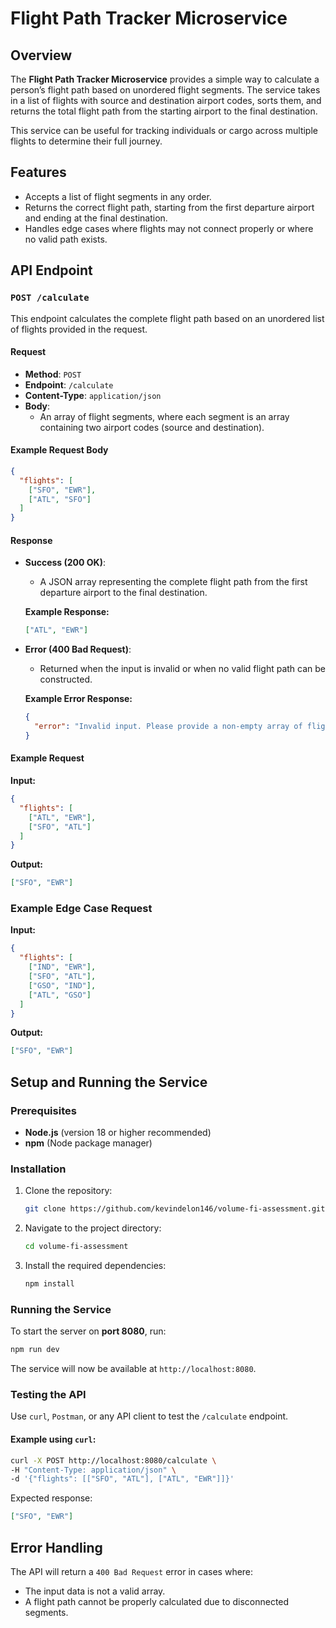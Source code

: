 # Flight Path Tracker Microservice

## Overview

The **Flight Path Tracker Microservice** provides a simple way to calculate a person’s flight path based on unordered flight segments. The service takes in a list of flights with source and destination airport codes, sorts them, and returns the total flight path from the starting airport to the final destination.

This service can be useful for tracking individuals or cargo across multiple flights to determine their full journey.

## Features

- Accepts a list of flight segments in any order.
- Returns the correct flight path, starting from the first departure airport and ending at the final destination.
- Handles edge cases where flights may not connect properly or where no valid path exists.

## API Endpoint

### `POST /calculate`

This endpoint calculates the complete flight path based on an unordered list of flights provided in the request.

#### Request

- **Method**: `POST`
- **Endpoint**: `/calculate`
- **Content-Type**: `application/json`
- **Body**:
  - An array of flight segments, where each segment is an array containing two airport codes (source and destination).

#### Example Request Body

```json
{
  "flights": [
    ["SFO", "EWR"],
    ["ATL", "SFO"]
  ]
}
```

#### Response

- **Success (200 OK)**:

  - A JSON array representing the complete flight path from the first departure airport to the final destination.

  **Example Response:**

  ```json
  ["ATL", "EWR"]
  ```

- **Error (400 Bad Request)**:

  - Returned when the input is invalid or when no valid flight path can be constructed.

  **Example Error Response:**

  ```json
  {
    "error": "Invalid input. Please provide a non-empty array of flights."
  }
  ```

#### Example Request

**Input:**

```json
{
  "flights": [
    ["ATL", "EWR"],
    ["SFO", "ATL"]
  ]
}
```

**Output:**

```json
["SFO", "EWR"]
```

### Example Edge Case Request

**Input:**

```json
{
  "flights": [
    ["IND", "EWR"],
    ["SFO", "ATL"],
    ["GSO", "IND"],
    ["ATL", "GSO"]
  ]
}
```

**Output:**

```json
["SFO", "EWR"]
```

## Setup and Running the Service

### Prerequisites

- **Node.js** (version 18 or higher recommended)
- **npm** (Node package manager)

### Installation

1. Clone the repository:

   ```bash
   git clone https://github.com/kevindelon146/volume-fi-assessment.git
   ```

2. Navigate to the project directory:

   ```bash
   cd volume-fi-assessment
   ```

3. Install the required dependencies:

   ```bash
   npm install
   ```

### Running the Service

To start the server on **port 8080**, run:

```bash
npm run dev
```

The service will now be available at `http://localhost:8080`.

### Testing the API

Use `curl`, `Postman`, or any API client to test the `/calculate` endpoint.

#### Example using `curl`:

```bash
curl -X POST http://localhost:8080/calculate \
-H "Content-Type: application/json" \
-d '{"flights": [["SFO", "ATL"], ["ATL", "EWR"]]}'
```

Expected response:

```json
["SFO", "EWR"]
```

## Error Handling

The API will return a `400 Bad Request` error in cases where:

- The input data is not a valid array.
- A flight path cannot be properly calculated due to disconnected segments.
